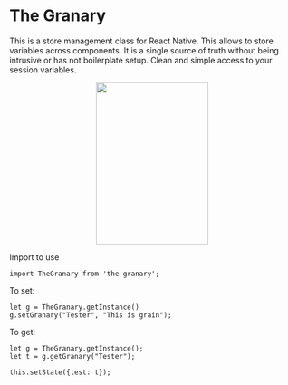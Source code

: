 # The Granary
This is a store management class for React Native. This allows to store variables across components. It is a single source of truth without being intrusive or has not boilerplate setup. Clean and simple access to your session variables. 
<p align="center">
  <img width="198" height="286" src="https://github.com/MarshalPaterson/the-granary/blob/master/assets/TheGranary.png?raw=true">
</p>
Import to use

```
import TheGranary from 'the-granary';
```

To set:

```
let g = TheGranary.getInstance()
g.setGranary("Tester", "This is grain");
```

To get:

```
let g = TheGranary.getInstance();
let t = g.getGranary("Tester");

this.setState({test: t});
```
